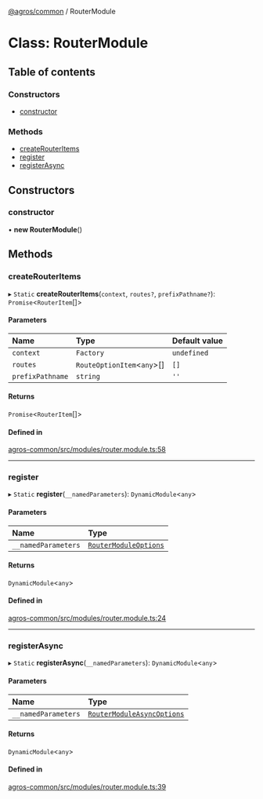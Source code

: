 [@agros/common](../index.md) / RouterModule

# Class: RouterModule

## Table of contents

### Constructors

- [constructor](RouterModule.md#constructor)

### Methods

- [createRouterItems](RouterModule.md#createrouteritems)
- [register](RouterModule.md#register)
- [registerAsync](RouterModule.md#registerasync)

## Constructors

### <a id="constructor" name="constructor"></a> constructor

• **new RouterModule**()

## Methods

### <a id="createrouteritems" name="createrouteritems"></a> createRouterItems

▸ `Static` **createRouterItems**(`context`, `routes?`, `prefixPathname?`): `Promise`<`RouterItem`[]\>

#### Parameters

| Name | Type | Default value |
| :------ | :------ | :------ |
| `context` | `Factory` | `undefined` |
| `routes` | `RouteOptionItem`<`any`\>[] | `[]` |
| `prefixPathname` | `string` | `''` |

#### Returns

`Promise`<`RouterItem`[]\>

#### Defined in

[agros-common/src/modules/router.module.ts:58](https://github.com/agrosjs/agros/blob/2842a8d/packages/agros-common/src/modules/router.module.ts#L58)

___

### <a id="register" name="register"></a> register

▸ `Static` **register**(`__namedParameters`): `DynamicModule`<`any`\>

#### Parameters

| Name | Type |
| :------ | :------ |
| `__namedParameters` | [`RouterModuleOptions`](../interfaces/RouterModuleOptions.md) |

#### Returns

`DynamicModule`<`any`\>

#### Defined in

[agros-common/src/modules/router.module.ts:24](https://github.com/agrosjs/agros/blob/2842a8d/packages/agros-common/src/modules/router.module.ts#L24)

___

### <a id="registerasync" name="registerasync"></a> registerAsync

▸ `Static` **registerAsync**(`__namedParameters`): `DynamicModule`<`any`\>

#### Parameters

| Name | Type |
| :------ | :------ |
| `__namedParameters` | [`RouterModuleAsyncOptions`](../interfaces/RouterModuleAsyncOptions.md) |

#### Returns

`DynamicModule`<`any`\>

#### Defined in

[agros-common/src/modules/router.module.ts:39](https://github.com/agrosjs/agros/blob/2842a8d/packages/agros-common/src/modules/router.module.ts#L39)
